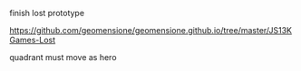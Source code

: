 finish lost prototype

https://github.com/geomensione/geomensione.github.io/tree/master/JS13KGames-Lost

quadrant must move as hero
